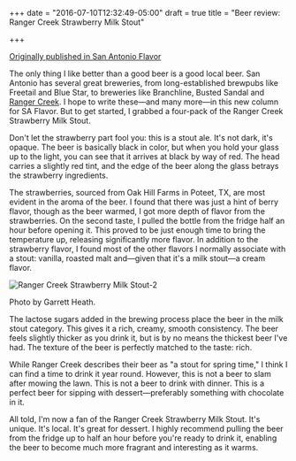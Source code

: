 +++
date = "2016-07-10T12:32:49-05:00"
draft = true
title = "Beer review: Ranger Creek Strawberry Milk Stout"

+++

[Originally published in San Antonio Flavor](//www.saflavor.com/ranger-creek-strawberry-milk-stout-san-antonio-beers/ "Permalink to Freetail's Yo Soy Ün Berliner: San Antonio Beers")

The only thing I like better than a good beer is a good local beer. San Antonio has several great breweries, from long-established brewpubs like Freetail and Blue Star, to breweries like Branchline, Busted Sandal and [Ranger Creek][1]. I hope to write these—and many more—in this new column for SA Flavor. But to get started, I grabbed a four-pack of the Ranger Creek Strawberry Milk Stout.

Don't let the strawberry part fool you: this is a stout ale. It's not dark, it's opaque. The beer is basically black in color, but when you hold your glass up to the light, you can see that it arrives at black by way of red. The head carries a slightly red tint, and the edge of the beer along the glass betrays the strawberry ingredients.

The strawberries, sourced from Oak Hill Farms in Poteet, TX, are most evident in the aroma of the beer. I found that there was just a hint of berry flavor, though as the beer warmed, I got more depth of flavor from the strawberries. On the second taste, I pulled the bottle from the fridge half an hour before opening it. This proved to be just enough time to bring the temperature up, releasing significantly more flavor. In addition to the strawberry flavor, I found most of the other flavors I normally associate with a stout: vanilla, roasted malt and—given that it's a milk stout—a cream flavor.

![Ranger Creek Strawberry Milk Stout-2][2]

Photo by Garrett Heath.

The lactose sugars added in the brewing process place the beer in the milk stout category. This gives it a rich, creamy, smooth consistency. The beer feels slightly thicker as you drink it, but is by no means the thickest beer I've had. The texture of the beer is perfectly matched to the taste: rich.

While Ranger Creek describes their beer as "a stout for spring time," I think I can find a time to drink it year round. However, this is not a beer to slam after mowing the lawn. This is not a beer to drink with dinner. This is a perfect beer for sipping with dessert—preferably something with chocolate in it.

All told, I'm now a fan of the Ranger Creek Strawberry Milk Stout. It's unique. It's local. It's great for dessert. I highly recommend pulling the beer from the fridge up to half an hour before you're ready to drink it, enabling the beer to become much more fragrant and interesting as it warms.

[1]: //www.drinkrangercreek.com/
[2]: //saflavor.wpengine.com/wp-content/uploads/2016/07/Ranger-Creek-Strawberry-Milk-Stout-2-640x480.jpg
